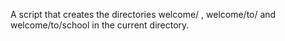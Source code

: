 A script that creates the directories welcome/ , welcome/to/ and welcome/to/school in the current directory.
